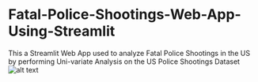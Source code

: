 # Fatal-Police-Shootings-Web-App-Using-Streamlit
This a Streamlit Web App used to analyze Fatal Police Shootings in the US by performing Uni-variate Analysis on the US Police Shootings Dataset
![alt text](https://drive.google.com/file/d/1LVAKX2RR5_RkyBswlVfb1tyNvfw-kLUb/view?usp=sharing)
